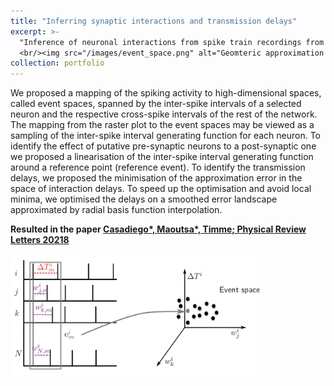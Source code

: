 ```yaml
---
title: "Inferring synaptic interactions and transmission delays"
excerpt: >-
  "Inference of neuronal interactions from spike train recordings from a geometric approximation of the inter-spike interval generating function of each recorded neuron - **with Jose Casadiego*, Dimitra Maoutsa*, Marc Timme**"
  <br/><img src="/images/event_space.png" alt="Geomteric approximation of inter-spike interval generating function—Dimitra Maoutsa" width="260" style="display:block; margin:0 auto;" />
collection: portfolio
---
```




We proposed a mapping of the spiking activity to high-dimensional spaces, called event spaces, spanned by the inter-spike intervals of a selected neuron and the respective cross-spike intervals of the rest of the network. The mapping from the raster plot to the event spaces may be viewed as a sampling of the inter-spike interval generating function for each neuron. To identify the effect of putative pre-synaptic neurons to a post-synaptic one we proposed a linearisation of the inter-spike interval generating function around a reference point (reference event).
To identify the transmission delays, we proposed the minimisation of the approximation error in the space of interaction delays. To speed up the optimisation and avoid local minima, we optimised the delays on a smoothed error landscape approximated by radial basis function interpolation.


**Resulted in the paper [Casadiego*, Maoutsa*, Timme; Physical Review Letters 20218](https://gitlab.com/di.ma/Connectivity_from_event_timing_patterns/-/blob/master/PhysRevLett.121.054101.pdf)**


<img src='/images/event_space.png' alt="Mapping from raster plot to event spaces - Dimitra Maoutsa" style="max-width:600px; width:80%;" style="display:block; margin:0 auto;" >
